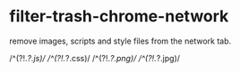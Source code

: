 # filter-trash-chrome-network
remove images, scripts and style files from the network tab.

/^(?!.*?.js)/ /^(?!.*?.css)/ /^(?!.*?.png)/ /^(?!.*?.jpg)/
